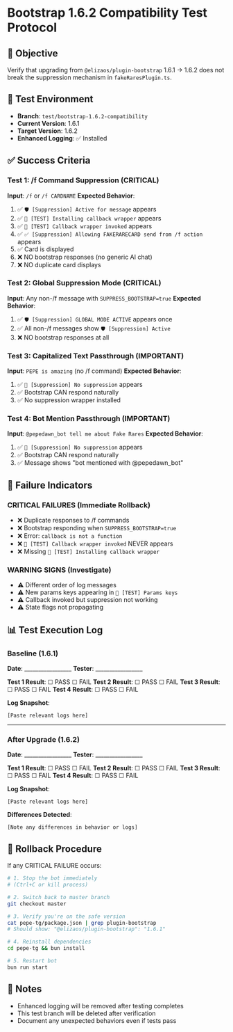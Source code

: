# Bootstrap 1.6.2 Compatibility Test Protocol

## 🎯 Objective
Verify that upgrading from `@elizaos/plugin-bootstrap` 1.6.1 → 1.6.2 does not break the suppression mechanism in `fakeRaresPlugin.ts`.

## 🔬 Test Environment
- **Branch**: `test/bootstrap-1.6.2-compatibility`
- **Current Version**: 1.6.1
- **Target Version**: 1.6.2
- **Enhanced Logging**: ✅ Installed

## ✅ Success Criteria

### Test 1: /f Command Suppression (CRITICAL)
**Input**: `/f` or `/f CARDNAME`
**Expected Behavior**:
1. ✅ `🛡️ [Suppression] Active for message` appears
2. ✅ `🔬 [TEST] Installing callback wrapper` appears
3. ✅ `🔬 [TEST] Callback wrapper invoked` appears
4. ✅ `✅ [Suppression] Allowing FAKERARECARD send from /f action` appears
5. ✅ Card is displayed
6. ❌ NO bootstrap responses (no generic AI chat)
7. ❌ NO duplicate card displays

### Test 2: Global Suppression Mode (CRITICAL)
**Input**: Any non-/f message with `SUPPRESS_BOOTSTRAP=true`
**Expected Behavior**:
1. ✅ `🛡️ [Suppression] GLOBAL MODE ACTIVE` appears once
2. ✅ All non-/f messages show `🛡️ [Suppression] Active`
3. ❌ NO bootstrap responses at all

### Test 3: Capitalized Text Passthrough (IMPORTANT)
**Input**: `PEPE is amazing` (no /f command)
**Expected Behavior**:
1. ✅ `📨 [Suppression] No suppression` appears
2. ✅ Bootstrap CAN respond naturally
3. ✅ No suppression wrapper installed

### Test 4: Bot Mention Passthrough (IMPORTANT)
**Input**: `@pepedawn_bot tell me about Fake Rares`
**Expected Behavior**:
1. ✅ `📨 [Suppression] No suppression` appears
2. ✅ Bootstrap CAN respond naturally
3. ✅ Message shows "bot mentioned with @pepedawn_bot"

## 🚨 Failure Indicators

### CRITICAL FAILURES (Immediate Rollback)
- ❌ Duplicate responses to /f commands
- ❌ Bootstrap responding when `SUPPRESS_BOOTSTRAP=true`
- ❌ Error: `callback is not a function`
- ❌ `🔬 [TEST] Callback wrapper invoked` NEVER appears
- ❌ Missing `🔬 [TEST] Installing callback wrapper`

### WARNING SIGNS (Investigate)
- ⚠️ Different order of log messages
- ⚠️ New params keys appearing in `🔬 [TEST] Params keys`
- ⚠️ Callback invoked but suppression not working
- ⚠️ State flags not propagating

## 📊 Test Execution Log

### Baseline (1.6.1)
**Date**: _________________
**Tester**: _________________

**Test 1 Result**: ☐ PASS ☐ FAIL
**Test 2 Result**: ☐ PASS ☐ FAIL
**Test 3 Result**: ☐ PASS ☐ FAIL
**Test 4 Result**: ☐ PASS ☐ FAIL

**Log Snapshot**:
```
[Paste relevant logs here]
```

---

### After Upgrade (1.6.2)
**Date**: _________________
**Tester**: _________________

**Test 1 Result**: ☐ PASS ☐ FAIL
**Test 2 Result**: ☐ PASS ☐ FAIL
**Test 3 Result**: ☐ PASS ☐ FAIL
**Test 4 Result**: ☐ PASS ☐ FAIL

**Log Snapshot**:
```
[Paste relevant logs here]
```

**Differences Detected**:
```
[Note any differences in behavior or logs]
```

## 🔄 Rollback Procedure

If any CRITICAL FAILURE occurs:

```bash
# 1. Stop the bot immediately
# (Ctrl+C or kill process)

# 2. Switch back to master branch
git checkout master

# 3. Verify you're on the safe version
cat pepe-tg/package.json | grep plugin-bootstrap
# Should show: "@elizaos/plugin-bootstrap": "1.6.1"

# 4. Reinstall dependencies
cd pepe-tg && bun install

# 5. Restart bot
bun run start
```

## 📝 Notes
- Enhanced logging will be removed after testing completes
- This test branch will be deleted after verification
- Document any unexpected behaviors even if tests pass

